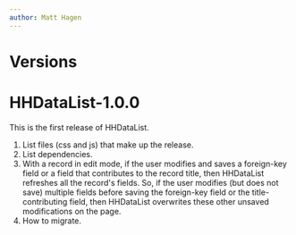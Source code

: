 ```yaml
---
author: Matt Hagen
---
```


# Versions

# HHDataList-1.0.0

This is the first release of HHDataList.

1. List files (css and js) that make up the release.
1. List dependencies.
1. With a record in edit mode, if the user modifies and saves a foreign-key field or a field that contributes to the record title, then HHDataList refreshes all the record's fields. So, if the user modifies (but does not save) multiple fields before saving the foreign-key field or the title-contributing field, then HHDataList overwrites these other unsaved modifications on the page.
1. How to migrate.